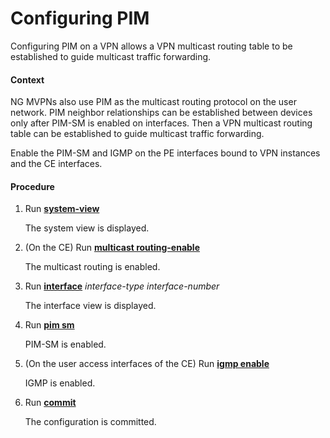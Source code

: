Configuring PIM
===============

Configuring PIM on a VPN allows a VPN multicast routing table to be established to guide multicast traffic forwarding.

#### Context

NG MVPNs also use PIM as the multicast routing protocol on the user network. PIM neighbor relationships can be established between devices only after PIM-SM is enabled on interfaces. Then a VPN multicast routing table can be established to guide multicast traffic forwarding.

Enable the PIM-SM and IGMP on the PE interfaces bound to VPN instances and the CE interfaces.


#### Procedure

1. Run [**system-view**](cmdqueryname=system-view)
   
   
   
   The system view is displayed.
2. (On the CE) Run [**multicast routing-enable**](cmdqueryname=multicast+routing-enable)
   
   
   
   The multicast routing is enabled.
3. Run [**interface**](cmdqueryname=interface) *interface-type* *interface-number*
   
   
   
   The interface view is displayed.
4. Run [**pim sm**](cmdqueryname=pim+sm)
   
   
   
   PIM-SM is enabled.
5. (On the user access interfaces of the CE) Run [**igmp enable**](cmdqueryname=igmp+enable)
   
   
   
   IGMP is enabled.
6. Run [**commit**](cmdqueryname=commit)
   
   
   
   The configuration is committed.